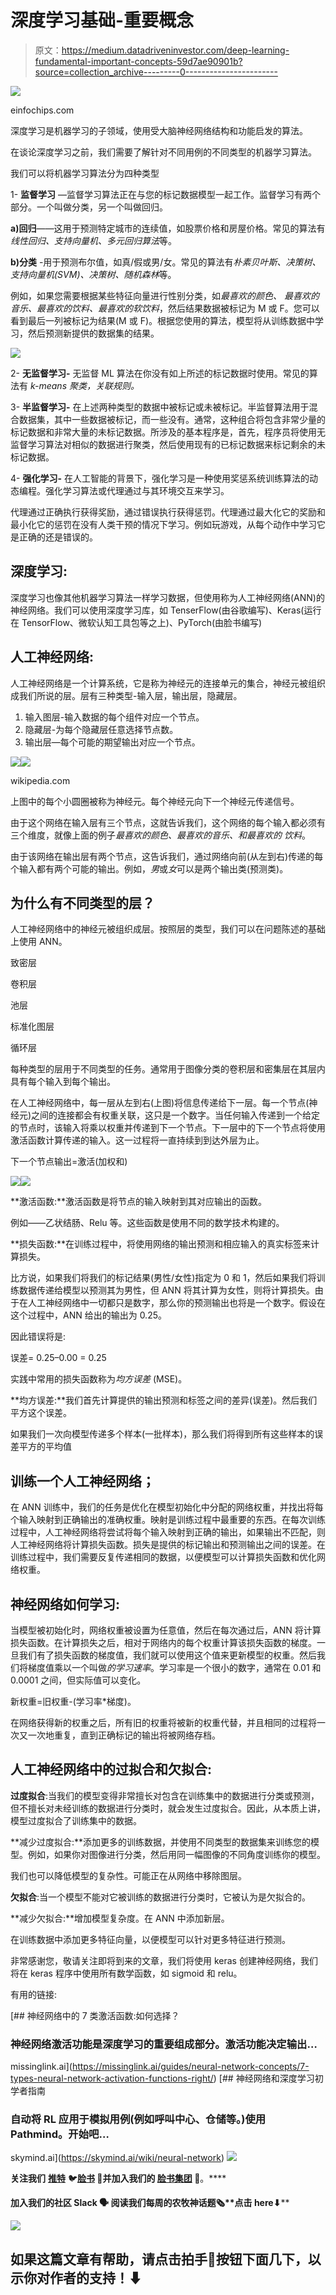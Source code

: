 # 深度学习基础-重要概念

> 原文：<https://medium.datadriveninvestor.com/deep-learning-fundamental-important-concepts-59d7ae90901b?source=collection_archive---------0----------------------->

![](img/d81df854242a91327be63d59e03ec3d9.png)

einfochips.com

深度学习是机器学习的子领域，使用受大脑神经网络结构和功能启发的算法。

在谈论深度学习之前，我们需要了解针对不同用例的不同类型的机器学习算法。

我们可以将机器学习算法分为四种类型

1- **监督学习** —监督学习算法正在与您的标记数据模型一起工作。监督学习有两个部分。一个叫做分类，另一个叫做回归。

**a)回归**——这用于预测特定城市的连续值，如股票价格和房屋价格。常见的算法有*线性回归、支持向量机、多元回归算法*等。

**b)分类** -用于预测布尔值，如真/假或男/女。常见的算法有*朴素贝叶斯、决策树、支持向量机(SVM)、决策树、随机森林*等。

例如，如果您需要根据某些特征向量进行性别分类，如*最喜欢的颜色、* *最喜欢的音乐、最喜欢的饮料、最喜欢的软饮料*，然后结果数据被标记为 M 或 F。您可以看到最后一列被标记为结果(M 或 F)。根据您使用的算法，模型将从训练数据中学习，然后预测新提供的数据集的结果。

![](img/1e7212baca825012fd5b98878b054999.png)

2- **无监督学习-** 无监督 ML 算法在你没有如上所述的标记数据时使用。常见的算法有 *k-means 聚类，关联规则。*

3- **半监督学习-** 在上述两种类型的数据中被标记或未被标记。半监督算法用于混合数据集，其中一些数据被标记，而一些没有。通常，这种组合将包含非常少量的标记数据和非常大量的未标记数据。所涉及的基本程序是，首先，程序员将使用无监督学习算法对相似的数据进行聚类，然后使用现有的已标记数据来标记剩余的未标记数据。

4- **强化学习-** 在人工智能的背景下，强化学习是一种使用奖惩系统训练算法的动态编程。强化学习算法或代理通过与其环境交互来学习。

代理通过正确执行获得奖励，通过错误执行获得惩罚。代理通过最大化它的奖励和最小化它的惩罚在没有人类干预的情况下学习。例如玩游戏，从每个动作中学习它是正确的还是错误的。

## 深度学习:

深度学习也像其他机器学习算法一样学习数据，但使用称为人工神经网络(ANN)的神经网络。我们可以使用深度学习库，如 TenserFlow(由谷歌编写)、Keras(运行在 TensorFlow、微软认知工具包等之上)、PyTorch(由脸书编写)

## 人工神经网络:

人工神经网络是一个计算系统，它是称为神经元的连接单元的集合，神经元被组织成我们所说的层。层有三种类型-输入层，输出层，隐藏层。

1.  输入图层-输入数据的每个组件对应一个节点。
2.  隐藏层-为每个隐藏层任意选择节点数。
3.  输出层—每个可能的期望输出对应一个节点。

![](img/4f4824ce2ccabbd10cf84c70839b2e69.png)![](img/c2975a37c20ff5c154f5bb0a4c28e4d9.png)

wikipedia.com

上图中的每个小圆圈被称为神经元。每个神经元向下一个神经元传递信号。

由于这个网络在输入层有三个节点，这就告诉我们，这个网络的每个输入都必须有三个维度，就像上面的例子*最喜欢的颜色、最喜欢的音乐、*和*最喜欢的* *饮料*。

由于该网络在输出层有两个节点，这告诉我们，通过网络向前(从左到右)传递的每个输入都有两个可能的输出。例如，*男*或*女*可以是两个输出类(预测类)。

## 为什么有不同类型的层？

人工神经网络中的神经元被组织成层。按照层的类型，我们可以在问题陈述的基础上使用 ANN。

致密层

卷积层

池层

标准化图层

循环层

每种类型的层用于不同类型的任务。通常用于图像分类的卷积层和密集层在其层内具有每个输入到每个输出。

在人工神经网络中，每一层从左到右(上图)将信息传递给下一层。每一个节点(神经元)之间的连接都会有权重关联，这只是一个数字。当任何输入传递到一个给定的节点时，该输入将乘以权重并传递到下一个节点。下一层中的下一个节点将使用激活函数计算传递的输入。这一过程将一直持续到到达外层为止。

下一个节点输出=激活(加权和)

![](img/6347d69088e8d31f4c7fbce2fcfb2365.png)![](img/26f1a0603588fbf12362259ef11d8dfb.png)

**激活函数:**激活函数是将节点的输入映射到其对应输出的函数。

例如——乙状结肠、Relu 等。这些函数是使用不同的数学技术构建的。

**损失函数:**在训练过程中，将使用网络的输出预测和相应输入的真实标签来计算损失。

比方说，如果我们将我们的标记结果(男性/女性)指定为 0 和 1，然后如果我们将训练数据传递给模型以预测其为男性，但 ANN 将其计算为女性，则将计算损失。由于在人工神经网络中一切都只是数字，那么你的预测输出也将是一个数字。假设在这个过程中，ANN 给出的输出为 0.25。

因此错误将是:

误差= 0.25–0.00 = 0.25

实践中常用的损失函数称为*均方误差* (MSE)。

**均方误差:**我们首先计算提供的输出预测和标签之间的差异(误差)。然后我们平方这个误差。

如果我们一次向模型传递多个样本(一批样本)，那么我们将得到所有这些样本的误差平方的平均值

## 训练一个人工神经网络；

在 ANN 训练中，我们的任务是优化在模型初始化中分配的网络权重，并找出将每个输入映射到正确输出的准确权重。映射是训练过程中最重要的东西。在每次训练过程中，人工神经网络将尝试将每个输入映射到正确的输出，如果输出不匹配，则人工神经网络将计算损失函数。损失是提供的标记输出和预测输出之间的误差。在训练过程中，我们需要反复传递相同的数据，以便模型可以计算损失函数和优化网络权重。

## 神经网络如何学习:

当模型被初始化时，网络权重被设置为任意值，然后在每次通过后，ANN 将计算损失函数。在计算损失之后，相对于网络内的每个权重计算该损失函数的梯度。一旦我们有了损失函数的梯度值，我们就可以使用这个值来更新模型的权重。然后我们将梯度值乘以一个叫做*的学习速率*。学习率是一个很小的数字，通常在 0.01 和 0.0001 之间，但实际值可以变化。

新权重=旧权重-(学习率*梯度)。

在网络获得新的权重之后，所有旧的权重将被新的权重代替，并且相同的过程将一次又一次地重复，直到正确标记的输出将被网络存档。

## **人工神经网络中的过拟合和欠拟合:**

**过度拟合**:当我们的模型变得非常擅长对包含在训练集中的数据进行分类或预测，但不擅长对未经训练的数据进行分类时，就会发生过度拟合。因此，从本质上讲，模型过度拟合了训练集中的数据。

**减少过度拟合:**添加更多的训练数据，并使用不同类型的数据集来训练您的模型。例如，如果你对图像进行分类，然后用同一幅图像的不同角度训练你的模型。

我们也可以降低模型的复杂性。可能正在从网络中移除图层。

**欠拟合**:当一个模型不能对它被训练的数据进行分类时，它被认为是欠拟合的。

**减少欠拟合:**增加模型复杂度。在 ANN 中添加新层。

在训练数据中添加更多特征向量，以便模型可以针对更多特征进行预测。

非常感谢您，敬请关注即将到来的文章，我们将使用 keras 创建神经网络，我们将在 keras 程序中使用所有数学函数，如 sigmoid 和 relu。

有用的链接:

[](https://missinglink.ai/guides/neural-network-concepts/7-types-neural-network-activation-functions-right/) [## 神经网络中的 7 类激活函数:如何选择？

### 神经网络激活功能是深度学习的重要组成部分。激活功能决定输出…

missinglink.ai](https://missinglink.ai/guides/neural-network-concepts/7-types-neural-network-activation-functions-right/) [](https://skymind.ai/wiki/neural-network) [## 神经网络和深度学习初学者指南

### 自动将 RL 应用于模拟用例(例如呼叫中心、仓储等。)使用 Pathmind。开始吧…

skymind.ai](https://skymind.ai/wiki/neural-network) ![](img/8c7f1f8215dc1aaecd1e708e7650e726.png)

**关注我们** [**推特**](https://twitter.com/joinfaun) 🐦**[**脸书**](https://www.facebook.com/faun.dev/) 👥**并加入我们的** [**脸书集团**](https://www.facebook.com/groups/364904580892967/) 💬**。****

****加入我们的社区 Slack** 🗣️ **阅读我们每周的农牧神话题**🗞️**点击 here⬇****

**[![](img/c5a6ec25f669892ea13016f87d029ae7.png)](https://www.faun.dev/join/?utm_source=medium.com%2Ffaun&utm_medium=medium&utm_campaign=faunmediumbanner)**

## **如果这篇文章有帮助，请点击拍手👏按钮下面几下，以示你对作者的支持！⬇**